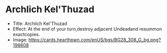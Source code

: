 # Archlich Kel'Thuzad
- Title:  Archlich Kel'Thuzad
- Effect:  At the end of your turn,destroy adjacent Undeadand resummon exactcopies.
- Image:  https://cards.hearthpwn.com/enUS/bgs/BG28_308_G_bg.png?198608
